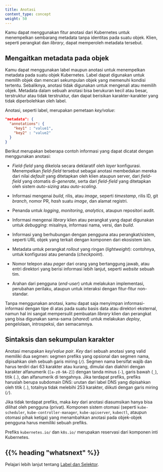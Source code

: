 ```yaml
---
title: Anotasi
content_type: concept
weight: 50
---
```


<!-- overview -->
Kamu dapat menggunakan fitur anotasi dari Kubernetes untuk menempelkan sembarang
metadata tanpa identitas pada suatu objek. Klien, seperti perangkat dan *library*,
dapat memperoleh metadata tersebut.


<!-- body -->
## Mengaitkan metadata pada objek

Kamu dapat menggunakan label maupun anotasi untuk menempelkan metadata pada suatu
objek Kubernetes. Label dapat digunakan untuk memilih objek dan mencari sekumpulan
objek yang memenuhi kondisi tertentu. Sebaliknya, anotasi tidak digunakan untuk
mengenali atau memilih objek. Metadata dalam sebuah anotasi bisa berukuran kecil atau besar,
terstruktur atau tidak terstruktur, dan dapat berisikan karakter-karakter yang tidak
diperbolehkan oleh label.

Anotasi, seperti label, merupakan pemetaan *key/value*:

```json
"metadata": {
  "annotations": {
    "key1" : "value1",
    "key2" : "value2"
  }
}
```

Berikut merupakan beberapa contoh informasi yang dapat dicatat dengan menggunakan anotasi:

* *Field-field* yang dikelola secara deklaratif oleh *layer* konfigurasi. Menempelkan
  *field-field* tersebut sebagai anotasi membedakan mereka dari nilai *default* yang
  ditetapkan oleh klien ataupun server, dari *field-field* yang otomatis di-*generate*, serta
  dari *field-field* yang ditetapkan oleh sistem *auto-sizing* atau *auto-scaling*.

* Informasi mengenai *build*, rilis, atau *image*, seperti *timestamp*, rilis ID, git *branch*,
  nomor PR, *hash* suatu *image*, dan alamat registri.

* Penanda untuk *logging*, *monitoring*, *analytics*, ataupun repositori audit.

* Informasi mengenai *library* klien atau perangkat yang dapat digunakan untuk *debugging*:
  misalnya, informasi nama, versi, dan *build*.

* Informasi yang berhubungan dengan pengguna atau perangkat/sistem, seperti URL objek yang terkait
  dengan komponen dari ekosistem lain.

* Metadata untuk perangkat *rollout* yang ringan (*lightweight*): contohnya, untuk
  konfigurasi atau penanda (*checkpoint*).

* Nomor telepon atau *pager* dari orang yang bertanggung jawab, atau entri direktori
  yang berisi informasi lebih lanjut, seperti *website* sebuah tim.

* Arahan dari pengguna (*end-user*) untuk melakukan implementasi, perubahan perilaku,
  ataupun untuk interaksi dengan fitur-fitur non-standar.

Tanpa menggunakan anotasi, kamu dapat saja menyimpan informasi-informasi dengan tipe
di atas pada suatu basis data atau direktori eksternal, namun hal ini sangat mempersulit
pembuatan *library* klien dan perangkat yang bisa digunakan sama-sama (*shared*) untuk melakukan
*deploy*, pengelolaan, introspeksi, dan semacamnya.

## Sintaksis dan sekumpulan karakter

Anotasi merupakan *key/value pair*. *Key* dari sebuah anotasi yang valid memiliki dua segmen: segmen prefiks yang opsional dan segmen nama, dipisahkan
oleh sebuah garis miring (`/`). Segmen nama bersifat wajib dan harus terdiri dari 63 karakter atau kurang, dimulai dan diakhiri dengan karakter alfanumerik (`[a-z0-9A-Z]`) dengan tanda minus (`-`), garis bawah (`_`), titik (`.`), dan alfanumerik di tengahnya. Jika terdapat prefiks,
prefiks haruslah berupa subdomain DNS: urutan dari label DNS yang dipisahkan oleh titik (`.`), totalnya tidak melebihi 253 karakter,
diikuti dengan garis miring (`/`).

Jika tidak terdapat prefiks, maka *key* dari anotasi diasumsikan hanya bisa dilihat oleh pengguna (privat). Komponen sistem otomasi
(seperti `kube-scheduler`, `kube-controller-manager`, `kube-apiserver`, `kubectl`, ataupun otomasi pihak ketiga) yang menambahkan anotasi
pada objek-objek pengguna harus memiliki sebuah prefiks.

Prefiks `kubernetes.io/` dan `k8s.io/` merupakan reservasi dari komponen inti Kubernetes.



## {{% heading "whatsnext" %}}

Pelajari lebih lanjut tentang [Label dan Selektor](/docs/concepts/overview/working-with-objects/labels/).

